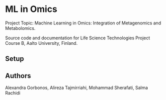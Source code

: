 # ML in Omics
Project Topic: Machine Learning in Omics: Integration of Metagenomics and Metabolomics.

Source code and documentation for Life Science Technologies Project Course B, Aalto University, Finland.

## Setup

## Authors
Alexandra Gorbonos,
Alireza Tajmirriahi,
Mohammad Sherafati,
Salma Rachidi
